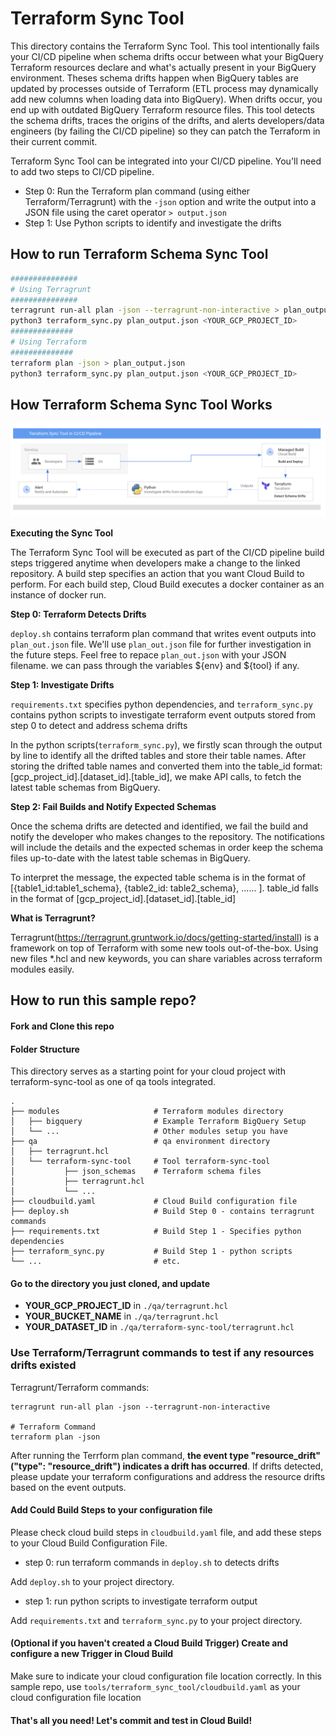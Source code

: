# Terraform Sync Tool

This directory contains the Terraform Sync Tool. This tool intentionally fails your CI/CD pipeline when schema drifts occur between 
what your BigQuery Terraform resources declare and what's actually present in your BigQuery environment. 
Theses schema drifts happen when BigQuery tables are updated by processes outside of Terraform (ETL process may dynamically add new columns when loading data into BigQuery). 
When drifts occur, you end up with outdated BigQuery Terraform resource files. This tool detects the schema drifts, 
traces the origins of the drifts, and alerts developers/data engineers (by failing the CI/CD pipeline) 
so they can patch the Terraform in their current commit.


Terraform Sync Tool can be integrated into your CI/CD pipeline. You'll need to add two steps to CI/CD pipeline. 
- Step 0: Run the Terraform plan command (using either Terraform/Terragrunt) with the `-json` option  and write the output into a JSON file using the caret operator `> output.json`
- Step 1: Use Python scripts to identify and investigate the drifts

## How to run Terraform Schema Sync Tool

```bash
###############
# Using Terragrunt
###############
terragrunt run-all plan -json --terragrunt-non-interactive > plan_output.json
python3 terraform_sync.py plan_output.json <YOUR_GCP_PROJECT_ID>
##############
# Using Terraform
##############
terraform plan -json > plan_output.json
python3 terraform_sync.py plan_output.json <YOUR_GCP_PROJECT_ID>
```

## How Terraform Schema Sync Tool Works

![Architecture Diagram](architecture.png)

**Executing the Sync Tool**

The Terraform Sync Tool will be executed as part of the CI/CD pipeline build steps triggered anytime when developers make a change to the linked repository. A build step specifies an action that you want Cloud Build to perform. For each build step, Cloud Build executes a docker container as an instance of docker run. 

**Step 0: Terraform Detects Drifts**

`deploy.sh` contains terraform plan command that writes event outputs into `plan_out.json` file. We'll use `plan_out.json` file for further investigation in the future steps. Feel free to repace `plan_out.json` with your JSON filename. we can pass through the variables ${env} and ${tool} if any. 

**Step 1: Investigate Drifts** 

 `requirements.txt` specifies python dependencies, and `terraform_sync.py` contains python scripts to
investigate terraform event outputs stored from step 0 to detect and address schema drifts

In the python scripts(`terraform_sync.py`), we firstly scan through the output by line to identify all the drifted tables and store their table names. 
After storing the drifted table names and converted them into the table_id format:[gcp_project_id].[dataset_id].[table_id], we make API calls, to fetch the latest table schemas from BigQuery. 

**Step 2: Fail Builds and Notify Expected Schemas** 

Once the schema drifts are detected and identified, we fail the build and notify the developer who makes changes to the repository. The notifications will include the details and the expected schemas in order keep the schema files up-to-date with the latest table schemas in BigQuery. 

To interpret the message, the expected table schema is in the format of [{table1_id:table1_schema}, {table2_id: table2_schema}, ...... ]. table_id falls in the format of [gcp_project_id].[dataset_id].[table_id] 

**What is Terragrunt?**

Terragrunt(https://terragrunt.gruntwork.io/docs/getting-started/install) is a framework on top of Terraform with some new tools out-of-the-box. 
Using new files *.hcl and new keywords, you can share variables across terraform modules easily.

## How to run this sample repo?

#### Fork and Clone this repo

#### Folder Structure 
This directory serves as a starting point for your cloud project with terraform-sync-tool as one of qa tools integrated.

    .
    ├── modules                     # Terraform modules directory
    │   ├── bigquery                # Example Terraform BigQuery Setup
    │   └── ...                     # Other modules setup you have
    ├── qa                          # qa environment directory
    │   ├── terragrunt.hcl      
    │   └── terraform-sync-tool     # Tool terraform-sync-tool
    │           ├── json_schemas    # Terraform schema files 
    │           ├── terragrunt.hcl
    │           └── ...
    ├── cloudbuild.yaml             # Cloud Build configuration file
    ├── deploy.sh                   # Build Step 0 - contains terragrunt commands
    ├── requirements.txt            # Build Step 1 - Specifies python dependencies
    ├── terraform_sync.py           # Build Step 1 - python scripts
    └── ...                         # etc.

#### Go to the directory you just cloned, and update

- **YOUR_GCP_PROJECT_ID** in `./qa/terragrunt.hcl` 
- **YOUR_BUCKET_NAME** in `./qa/terragrunt.hcl` 
- **YOUR_DATASET_ID** in `./qa/terraform-sync-tool/terragrunt.hcl` 

### Use Terraform/Terragrunt commands to test if any resources drifts existed

Terragrunt/Terraform commands:
```
terragrunt run-all plan -json --terragrunt-non-interactive

# Terraform Command
terraform plan -json
```

After running the Terrform plan command, **the event type "resource_drift"("type": "resource_drift") indicates a drift has occurred**.
If drifts detected, please update your terraform configurations and address the resource drifts based on the event outputs.


#### Add Could Build Steps to your configuration file

Please check cloud build steps in `cloudbuild.yaml` file, and add these steps to your Cloud Build Configuration File.

- step 0: run terraform commands in `deploy.sh` to detects drifts

Add `deploy.sh` to your project directory. 

- step 1: run python scripts to investigate terraform output

Add `requirements.txt` and `terraform_sync.py` to your project directory.

#### (Optional if you haven't created a Cloud Build Trigger) Create and configure a new Trigger in Cloud Build
Make sure to indicate your cloud configuration file location correctly. In this sample repo, use `tools/terraform_sync_tool/cloudbuild.yaml` as your cloud configuration file location

#### That's all you need! Let's commit and test in Cloud Build!
